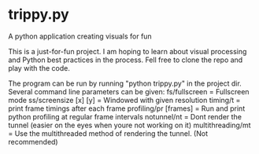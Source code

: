 # trippy.py
A python application creating visuals for fun

This is a just-for-fun project.
I am hoping to learn about visual processing and Python best practices in the process.
Fell free to clone the repo and play with the code.

The program can be run by running "python trippy.py" in the project dir.
Several command line parameters can be given:
  fs/fullscreen = Fullscreen mode
  ss/screensize [x] [y] = Windowed with given resolution
  timing/t = print frame timings after each frame
  profiling/pr [frames] = Run and print python profiling at regular frame intervals
  notunnel/nt = Dont render the tunnel (easier on the eyes when youre not working on it)
  multithreading/mt = Use the multithreaded method of rendering the tunnel. (Not recommended)
